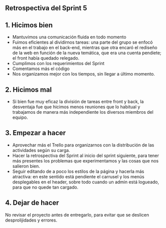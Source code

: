 ## Retrospectiva del Sprint 5


## 1. Hicimos bien
* Mantuvimos una comunicación fluida en todo momento
* Fuimos eficientes al dividirnos tareas: una parte del grupo se enfocó más en el trabajo en el back-end, mientras que otra encaró el rediseño de la web en función de la nueva temática, que era una cuenta pendiete; el front había quedado relegado. 
* Cumplimos con los requerimientos del Sprint
* Comentamos más el código
* Nos organizamos mejor con los tiempos, sin llegar a último momento.

## 2. Hicimos mal
* Si bien fue muy eficaz la división de tareas entre front y back, la desventaja fue que hicimos menos reuniones que lo habitual y trabajamos de manera más independiente los diversos miembros del equipo. 

## 3. Empezar a hacer
* Aprovechar más el Trello para organizarnos con la distribución de las actividades según su carga. 
* Hacer la retrospectiva del Sprint al inicio del sprint siguiente, para tener más presentes los problemas que experimentamos y las cosas que nos salieron bien. 
* Seguir editando de a poco los estilos de la página y hacerla más atractiva: en este sentido está pendiente el carrusel y los menús desplegables en el header, sobre todo cuando un admin está logueado, para que no quede tan cargado. 

## 4. Dejar de hacer
No revisar el proyecto antes de entregarlo, para evitar que se deslicen desprolijidades y errores. 
